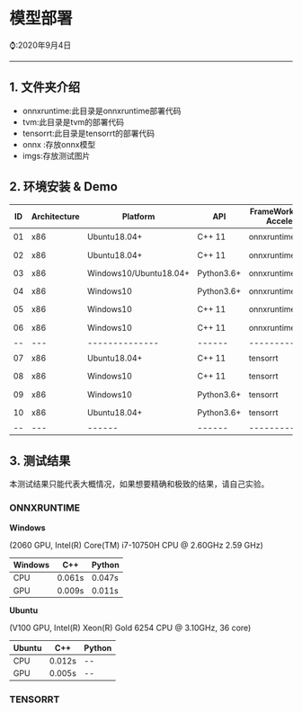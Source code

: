 # 模型部署

⌚️:2020年9月4日

---

## 1. 文件夹介绍

- onnxruntime:此目录是onnxruntime部署代码
- tvm:此目录是tvm的部署代码
- tensorrt:此目录是tensorrt的部署代码
- onnx :存放onnx模型
- imgs:存放测试图片

## 2. 环境安装 & Demo

| ID   | Architecture | Platform               | API        | FrameWork(Hardware Acceleration) | Demo                                                         |
| ---- | ------------ | ---------------------- | ---------- | -------------------------------- | ------------------------------------------------------------ |
| 01   | x86          | Ubuntu18.04+           | C++ 11     | onnxruntime1.8.0(cpu)            | [![](imgs/github.png)](onnxruntime/x86_ubuntu/x86_ubuntu_cpp_onnxruntime1.8.1.md) |
| 02   | x86          | Ubuntu18.04+           | C++ 11     | onnxruntime1.8.0(gpu)            | [![](imgs/github.png)](onnxruntime/x86_ubuntu/x86_ubuntu_cpp_onnxruntime1.8.1_gpu.md) |
| 03   | x86          | Windows10/Ubuntu18.04+ | Python3.6+ | onnxruntime1.8.0(cpu)            | [![](imgs/github.png)](onnxruntime/x86_windows/x86_win10_python_onnxruntime1.8.1.md) |
| 04   | x86          | Windows10              | Python3.6+ | onnxruntime1.8.0(gpu)            | [![](imgs/github.png)](onnxruntime/x86_windows/x86_win10_python_onnxruntime1.8.1_gpu.md) |
| 05   | x86          | Windows10              | C++ 11     | onnxruntime1.8.0(cpu)            | [![](imgs/github.png)](onnxruntime/x86_windows/x86_win10_cpp_onnxruntime1.8.1.md) |
| 06   | x86          | Windows10              | C++ 11     | onnxruntime1.8.0(gpu)            | [![](imgs/github.png)](onnxruntime/x86_windows/x86_win10_cpp_onnxruntime1.8.1_gpu.md) |
| --   | ---          | --------------         | ------     | --------------                   | --                                                           |
| 07   | x86          | Ubuntu18.04+           | C++ 11     | tensorrt                         | [![](imgs/github.png)](tensorrt/x86_ubuntu/x86_ubuntu_cpp_tensorrt7.2_gpu.md) |
| 08   | x86          | Windows10              | C++ 11     | tensorrt                         | [![](imgs/github.png)]()                                     |
| 09   | x86          | Windows10              | Python3.6+ | tensorrt                         | [![](imgs/github.png)]()                                     |
| 10   | x86          | Ubuntu18.04+           | Python3.6+ | tensorrt                         | [![](imgs/github.png)]()                                     |
| --   | ---          | ------                 | ------     | --------------                   | --                                                           |

## 3. 测试结果

本测试结果只能代表大概情况，如果想要精确和极致的结果，请自己实验。

### ONNXRUNTIME

**Windows**

(2060 GPU, Intel(R) Core(TM) i7-10750H CPU @ 2.60GHz   2.59 GHz)

| Windows | C++    | Python |
| ------- | ------ | :----- |
| CPU     | 0.061s | 0.047s |
| GPU     | 0.009s | 0.011s |

**Ubuntu**

(V100 GPU,  Intel(R) Xeon(R) Gold 6254 CPU @ 3.10GHz,  36 core)

| Ubuntu | C++    | Python |
| ------ | ------ | :----- |
| CPU    | 0.012s | --     |
| GPU    | 0.005s | --     |

### TENSORRT

